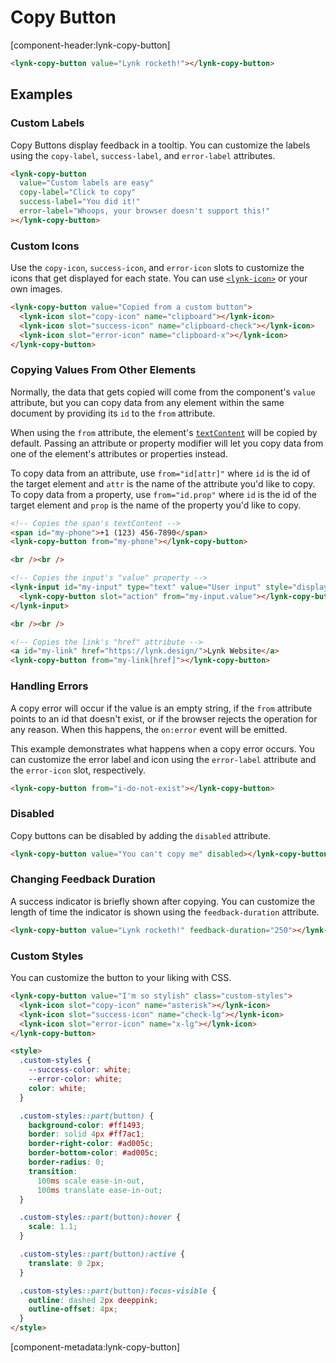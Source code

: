 # Copy Button

[component-header:lynk-copy-button]

```html preview
<lynk-copy-button value="Lynk rocketh!"></lynk-copy-button>
```

## Examples

### Custom Labels

Copy Buttons display feedback in a tooltip. You can customize the labels using the `copy-label`, `success-label`, and `error-label` attributes.

```html preview
<lynk-copy-button
  value="Custom labels are easy"
  copy-label="Click to copy"
  success-label="You did it!"
  error-label="Whoops, your browser doesn't support this!"
></lynk-copy-button>
```

### Custom Icons

Use the `copy-icon`, `success-icon`, and `error-icon` slots to customize the icons that get displayed for each state. You can use [`<lynk-icon>`](/components/icon) or your own images.

```html preview
<lynk-copy-button value="Copied from a custom button">
  <lynk-icon slot="copy-icon" name="clipboard"></lynk-icon>
  <lynk-icon slot="success-icon" name="clipboard-check"></lynk-icon>
  <lynk-icon slot="error-icon" name="clipboard-x"></lynk-icon>
</lynk-copy-button>
```

### Copying Values From Other Elements

Normally, the data that gets copied will come from the component's `value` attribute, but you can copy data from any element within the same document by providing its `id` to the `from` attribute.

When using the `from` attribute, the element's [`textContent`](https://developer.mozilla.org/en-US/docs/Web/API/Node/textContent) will be copied by default. Passing an attribute or property modifier will let you copy data from one of the element's attributes or properties instead.

To copy data from an attribute, use `from="id[attr]"` where `id` is the id of the target element and `attr` is the name of the attribute you'd like to copy. To copy data from a property, use `from="id.prop"` where `id` is the id of the target element and `prop` is the name of the property you'd like to copy.

```html preview
<!-- Copies the span's textContent -->
<span id="my-phone">+1 (123) 456-7890</span>
<lynk-copy-button from="my-phone"></lynk-copy-button>

<br /><br />

<!-- Copies the input's "value" property -->
<lynk-input id="my-input" type="text" value="User input" style="display: inline-block; max-width: 300px;">
  <lynk-copy-button slot="action" from="my-input.value"></lynk-copy-button>
</lynk-input>

<br /><br />

<!-- Copies the link's "href" attribute -->
<a id="my-link" href="https://lynk.design/">Lynk Website</a>
<lynk-copy-button from="my-link[href]"></lynk-copy-button>
```

### Handling Errors

A copy error will occur if the value is an empty string, if the `from` attribute points to an id that doesn't exist, or if the browser rejects the operation for any reason. When this happens, the `on:error` event will be emitted.

This example demonstrates what happens when a copy error occurs. You can customize the error label and icon using the `error-label` attribute and the `error-icon` slot, respectively.

```html preview
<lynk-copy-button from="i-do-not-exist"></lynk-copy-button>
```

### Disabled

Copy buttons can be disabled by adding the `disabled` attribute.

```html preview
<lynk-copy-button value="You can't copy me" disabled></lynk-copy-button>
```

### Changing Feedback Duration

A success indicator is briefly shown after copying. You can customize the length of time the indicator is shown using the `feedback-duration` attribute.

```html preview
<lynk-copy-button value="Lynk rocketh!" feedback-duration="250"></lynk-copy-button>
```

### Custom Styles

You can customize the button to your liking with CSS.

```html preview
<lynk-copy-button value="I'm so stylish" class="custom-styles">
  <lynk-icon slot="copy-icon" name="asterisk"></lynk-icon>
  <lynk-icon slot="success-icon" name="check-lg"></lynk-icon>
  <lynk-icon slot="error-icon" name="x-lg"></lynk-icon>
</lynk-copy-button>

<style>
  .custom-styles {
    --success-color: white;
    --error-color: white;
    color: white;
  }

  .custom-styles::part(button) {
    background-color: #ff1493;
    border: solid 4px #ff7ac1;
    border-right-color: #ad005c;
    border-bottom-color: #ad005c;
    border-radius: 0;
    transition:
      100ms scale ease-in-out,
      100ms translate ease-in-out;
  }

  .custom-styles::part(button):hover {
    scale: 1.1;
  }

  .custom-styles::part(button):active {
    translate: 0 2px;
  }

  .custom-styles::part(button):focus-visible {
    outline: dashed 2px deeppink;
    outline-offset: 4px;
  }
</style>
```

[component-metadata:lynk-copy-button]
